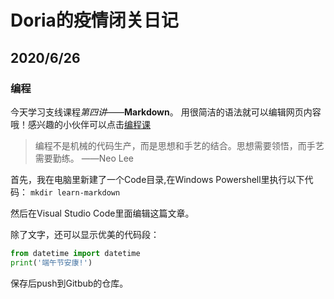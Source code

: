 # Doria的疫情闭关日记
## 2020/6/26
###  编程 
  今天学习支线课程*第四讲*——**Markdown**。
  用很简洁的语法就可以编辑网页内容哦！感兴趣的小伙伴可以点击[编程课](https://zhenti.beidouclass.cn/mp/home/class/305)
  
  >编程不是机械的代码生产，而是思想和手艺的结合。思想需要领悟，而手艺需要勤练。
  >——Neo Lee
  
首先，我在电脑里新建了一个Code目录,在Windows Powershell里执行以下代码：
`mkdir learn-markdown`

然后在Visual Studio Code里面编辑这篇文章。

除了文字，还可以显示优美的代码段：
```python
from datetime import datetime
print('端午节安康!')
```
保存后push到Gitbub的仓库。